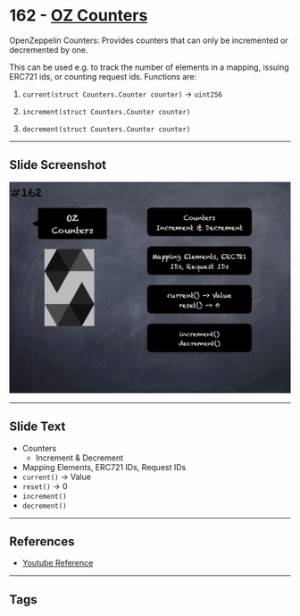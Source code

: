 # 162 - [OZ Counters](OZ%20Counters.md)
OpenZeppelin Counters: Provides counters that can only be incremented or decremented by one. 

This can be used e.g. to track the number of elements in a mapping, issuing ERC721 ids, or counting request ids. Functions are:

1.  `current(struct Counters.Counter counter)` → `uint256`
    
2.  `increment(struct Counters.Counter counter)`
    
3.  `decrement(struct Counters.Counter counter)`
___
## Slide Screenshot
![162.png](../../images/3.%20Solidity%20201/162.png)
___
## Slide Text
- Counters
	- Increment & Decrement
- Mapping Elements, ERC721 IDs, Request IDs
- `current()` -> Value
- `reset()` -> 0
- `increment()`
- `decrement()`
___
## References
- [Youtube Reference](https://youtu.be/L_9Fk6HRwpU?t=51)
___
## Tags